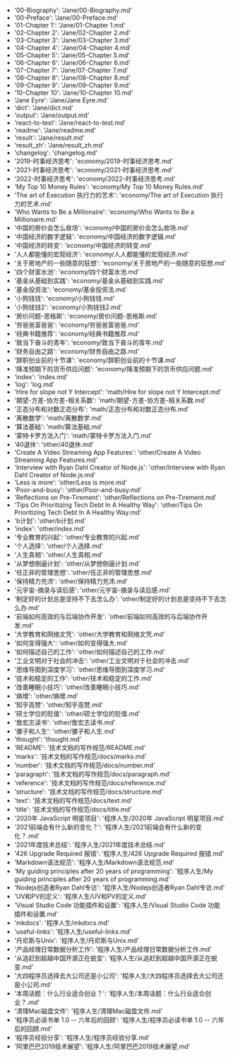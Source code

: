 - '00-Biography': 'Jane/00-Biography.md'
- '00-Preface': 'Jane/00-Preface.md'
- '01-Chapter 1': 'Jane/01-Chapter 1.md'
- '02-Chapter 2': 'Jane/02-Chapter 2.md'
- '03-Chapter 3': 'Jane/03-Chapter 3.md'
- '04-Chapter 4': 'Jane/04-Chapter 4.md'
- '05-Chapter 5': 'Jane/05-Chapter 5.md'
- '06-Chapter 6': 'Jane/06-Chapter 6.md'
- '07-Chapter 7': 'Jane/07-Chapter 7.md'
- '08-Chapter 8': 'Jane/08-Chapter 8.md'
- '09-Chapter 9': 'Jane/09-Chapter 9.md'
- '10-Chapter 10': 'Jane/10-Chapter 10.md'
- 'Jane Eyre': 'Jane/Jane Eyre.md'
- 'dict': 'Jane/dict.md'
- 'output': 'Jane/output.md'
- 'react-to-test': 'Jane/react-to-test.md'
- 'readme': 'Jane/readme.md'
- 'result': 'Jane/result.md'
- 'result_zh': 'Jane/result_zh.md'
- 'changelog': 'changelog.md'
- '2019-时事经济思考': 'economy/2019-时事经济思考.md'
- '2021-时事经济思考': 'economy/2021-时事经济思考.md'
- '2022-时事经济思考': 'economy/2022-时事经济思考.md'
- 'My Top 10 Money Rules': 'economy/My Top 10 Money Rules.md'
- 'The art of Execution 执行力的艺术': 'economy/The art of Execution 执行力的艺术.md'
- 'Who Wants to Be a Millionaire': 'economy/Who Wants to Be a Millionaire.md'
- '中国的房价会怎么收场': 'economy/中国的房价会怎么收场.md'
- '中国经济的数字逻辑': 'economy/中国经济的数字逻辑.md'
- '中国经济的转变': 'economy/中国经济的转变.md'
- '人人都能懂的宏观经济': 'economy/人人都能懂的宏观经济.md'
- '关于房地产的一些随意的狂想': 'economy/关于房地产的一些随意的狂想.md'
- '四个财富水池': 'economy/四个财富水池.md'
- '基金从基础到实践': 'economy/基金从基础到实践.md'
- '基金投资法': 'economy/基金投资法.md'
- '小狗钱钱': 'economy/小狗钱钱.md'
- '小狗钱钱2': 'economy/小狗钱钱2.md'
- '房价问题-恩格斯': 'economy/房价问题-恩格斯.md'
- '穷爸爸富爸爸': 'economy/穷爸爸富爸爸.md'
- '经典书籍推荐': 'economy/经典书籍推荐.md'
- '致当下奋斗的青年': 'economy/致当下奋斗的青年.md'
- '财务自由之路': 'economy/财务自由之路.md'
- '辞职创业前的十节课': 'economy/辞职创业前的十节课.md'
- '降准预期下的货币供应问题': 'economy/降准预期下的货币供应问题.md'
- 'index': 'index.md'
- 'log': 'log.md'
- 'Hire for slope not Y Intercept': 'math/Hire for slope not Y Intercept.md'
- '期望-方差-协方差-相关系数': 'math/期望-方差-协方差-相关系数.md'
- '正态分布和对数正态分布': 'math/正态分布和对数正态分布.md'
- '离散数学': 'math/离散数学.md'
- '算法基础': 'math/算法基础.md'
- '蒙特卡罗方法入门': 'math/蒙特卡罗方法入门.md'
- '40退休': 'other/40退休.md'
- 'Create A Video Streaming App Features': 'other/Create A Video Streaming App Features.md'
- 'Interview with Ryan Dahl Creator of Node.js': 'other/Interview with Ryan Dahl Creator of Node.js.md'
- 'Less is more': 'other/Less is more.md'
- 'Poor-and-busy': 'other/Poor-and-busy.md'
- 'Reflections on Pre-Tirement': 'other/Reflections on Pre-Tirement.md'
- 'Tips On Prioritizing Tech Debt In A Healthy Way': 'other/Tips On Prioritizing Tech Debt In A Healthy Way.md'
- 'b计划': 'other/b计划.md'
- 'index': 'other/index.md'
- '专业教育的兴起': 'other/专业教育的兴起.md'
- '个人选择': 'other/个人选择.md'
- '人生真相': 'other/人生真相.md'
- '从梦想倒逼计划': 'other/从梦想倒逼计划.md'
- '任正非的管理思想': 'other/任正非的管理思想.md'
- '保持精力充沛': 'other/保持精力充沛.md'
- '元宇宙-摘录与读后感': 'other/元宇宙-摘录与读后感.md'
- '制定好的计划总是坚持不下去怎么办': 'other/制定好的计划总是坚持不下去怎么办.md'
- '前端如何高效的与后端协作开发': 'other/前端如何高效的与后端协作开发.md'
- '大学教育和网络文凭': 'other/大学教育和网络文凭.md'
- '如何变得强大': 'other/如何变得强大.md'
- '如何描述自己的工作': 'other/如何描述自己的工作.md'
- '工业文明对于社会的冲击': 'other/工业文明对于社会的冲击.md'
- '思维导图到深度学习': 'other/思维导图到深度学习.md'
- '技术和稳定的工作': 'other/技术和稳定的工作.md'
- '改善睡眠小技巧': 'other/改善睡眠小技巧.md'
- '熵增': 'other/熵增.md'
- '知乎高赞': 'other/知乎高赞.md'
- '硕士学位的贬值': 'other/硕士学位的贬值.md'
- '詹宏志读书': 'other/詹宏志读书.md'
- '骡子和人生': 'other/骡子和人生.md'
- 'thought': 'thought.md'
- 'README': '技术文档的写作规范/README.md'
- 'marks': '技术文档的写作规范/docs/marks.md'
- 'number': '技术文档的写作规范/docs/number.md'
- 'paragraph': '技术文档的写作规范/docs/paragraph.md'
- 'reference': '技术文档的写作规范/docs/reference.md'
- 'structure': '技术文档的写作规范/docs/structure.md'
- 'text': '技术文档的写作规范/docs/text.md'
- 'title': '技术文档的写作规范/docs/title.md'
- '2020年 JavaScript 明星项目': '程序人生/2020年 JavaScript 明星项目.md'
- '2021前端会有什么新的变化？': '程序人生/2021前端会有什么新的变化？.md'
- '2021年度技术总结': '程序人生/2021年度技术总结.md'
- '426 Upgrade Required 报错': '程序人生/426 Upgrade Required 报错.md'
- 'Markdown语法规范': '程序人生/Markdown语法规范.md'
- 'My guiding principles after 20 years of programming': '程序人生/My guiding principles after 20 years of programming.md'
- 'Nodejs创造者Ryan Dahl专访': '程序人生/Nodejs创造者Ryan Dahl专访.md'
- 'UV和PV的定义': '程序人生/UV和PV的定义.md'
- 'Visual Studio Code 功能插件和设置': '程序人生/Visual Studio Code 功能插件和设置.md'
- 'mkdocs': '程序人生/mkdocs.md'
- 'useful-links': '程序人生/useful-links.md'
- '丹尼斯与Unix': '程序人生/丹尼斯与Unix.md'
- '产品经理日常数据分析工作': '程序人生/产品经理日常数据分析工作.md'
- '从追赶到超越中国开源正在蜕变': '程序人生/从追赶到超越中国开源正在蜕变.md'
- '大四程序员选择去大公司还是小公司': '程序人生/大四程序员选择去大公司还是小公司.md'
- '本周话题：什么行业适合创业？': '程序人生/本周话题：什么行业适合创业？.md'
- '清理Mac磁盘文件': '程序人生/清理Mac磁盘文件.md'
- '程序员必读书单 1.0 -- 六年后的回顾': '程序人生/程序员必读书单 1.0 -- 六年后的回顾.md'
- '程序员经验分享': '程序人生/程序员经验分享.md'
- '阿里巴巴2019技术展望': '程序人生/阿里巴巴2019技术展望.md'
